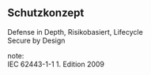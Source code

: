 ## Schutzkonzept 
Defense in Depth, Risikobasiert, Lifecycle 
<br> Secure by Design

note:  
IEC 62443-1-1 1. Edition 2009